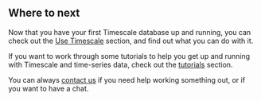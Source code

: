 ## Where to next

Now that you have your first Timescale database up and running, you can check
out the [Use Timescale][tsdb-docs] section, and find out what
you can do with it.

If you want to work through some tutorials to help you get up and running with
Timescale and time-series data, check out the [tutorials][tutorials] section.

You can always [contact us][contact] if you need help working something out, or
if you want to have a chat.

[contact]: https://www.timescale.com/contact
[tsdb-docs]: /use-timescale/:currentVersion:/
[tutorials]: /tutorials/:currentVersion:/

